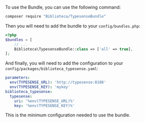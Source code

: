 To use the Bundle, you can use the following command:

```bash
composer require "Biblioteca/TypesenseBundle"
```
Then you will need to add the bundle to your `config/bundles.php`:

```php
<?php
$bundles = [
    // ...
    Biblioteca\TypesenseBundle::class => ['all' => true],
];
```

And finally, you will need to add the configuration to your `config/packages/biblioteca_typesense.yaml`:



```yaml
parameters:
  env(TYPESENSE_URL): 'http://typesense:8108'
  env(TYPESENSE_KEY): 'mykey'
biblioteca_typesense:
  typesense:
    uri: '%env(TYPESENSE_URL)%'
    key: '%env(TYPESENSE_KEY)%'
```

This is the minimum configuration needed to use the bundle.